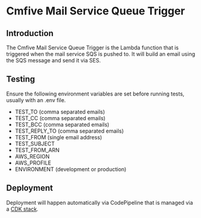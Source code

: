 # Cmfive Mail Service Queue Trigger

## Introduction
The Cmfive Mail Service Queue Trigger is the Lambda function that is triggered when the mail service SQS is pushed to. It will
build an email using the SQS message and send it via SES.

## Testing
Ensure the following environment variables are set before running tests, usually with an .env file.

* TEST_TO (comma separated emails)
* TEST_CC (comma separated emails)
* TEST_BCC (comma separated emails)
* TEST_REPLY_TO (comma separated emails)
* TEST_FROM (single email address)
* TEST_SUBJECT
* TEST_FROM_ARN
* AWS_REGION
* AWS_PROFILE
* ENVIRONMENT (development or production)

## Deployment
Deployment will happen automatically via CodePipeline that is managed via a [CDK stack](https://github.com/2pisoftware/Cmfive-Mail-Service-CDK).